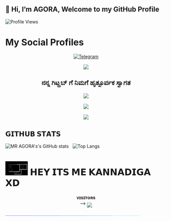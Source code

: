 ## 👋 Hi, I’m AGORA, Welcome to my GitHub Profile
![Profile Views](https://hits.seeyoufarm.com/api/count/incr/badge.svg?url=https://github.com/TeamAgora/&title=Profile%20Views)
# My Social Profiles
<p align="center">
<a href="https://t.me/TeamAgora"><img alt="Telegram" src="https://img.shields.io/badge/TeamAgora-2CA5E0?style=for-the-badge&logo=telegram&logoColor=white"/></a>
</p>

<p align="center">
<img src="https://github-stats-alpha.vercel.app/api/?username=TeamAgora&cc=000&tc=00ff00&ic=fff000&bc=fff" align="center">
</p>

## <p align="center"> ನನ್ನ ಗಿಟ್ಹಬ್ ಗೆ ನಿಮಗೆ ಹೃತ್ಪೂರ್ವಕ ಸ್ವಾಗತ </a></p> 

<p align='Middle'><a href='https://t.me/mr_agora'><img src='https://te.legra.ph/file/fec879e15f72200a34a67.jpg' width='750"'></a></p>

<p align="center">
  <img src="https://readme-typing-svg.herokuapp.com?color=F38777&width=490&lines=ಕರ್ನಾಟಕದ+ಮೊಟ್ಟ+ಮೊದಲ+ಟೆಲಿಗ್ರಾಂ+ರೋಬೋಟ್+ಮೇಕರ್%E2%9C%8C">
</p> 

<p align="center">
  <img src="https://readme-typing-svg.herokuapp.com?color=F555247&width=890&lines=+𝗧𝗛𝗘+𝗙𝗜𝗥𝗦𝗧+𝗕𝗢𝗧+𝗖𝗥𝗘𝗔𝗧𝗢𝗥+𝗔𝗡𝗗+𝗗𝗘𝗩𝗘𝗟𝗢𝗣𝗘𝗥+𝗙𝗥𝗢𝗠+𝗞𝗔𝗥𝗡𝗔𝗧𝗔𝗞𝗔%E2%9C%8C">
</p> 

## 𝗚𝗜𝗧𝗛𝗨𝗕 𝗦𝗧𝗔𝗧𝗦
![MR AGORA's's GitHub stats](https://github-readme-stats.vercel.app/api?username=TeamAgora&show_icons=true&theme=synthwave) &nbsp;
![Top Langs](https://github-readme-stats.vercel.app/api/top-langs/?username=kannadigaXD&layout=compact&show_icons=true&theme=synthwave)

<h1> <img src="https://github.com/AnonymousR1025/AnonymousR1025/blob/master/resources/codes.webp" width="70px"> 𝗛𝗘𝗬 𝗜𝗧𝗦 𝗠𝗘 𝗞𝗔𝗡𝗡𝗔𝗗𝗜𝗚𝗔 𝗫𝗗 </h1>
<p align="center">
    <b>ᴠɪsɪᴛᴏʀs</b><br>
 -->    <img align="middle" src="https://profile-counter.glitch.me/kannadigaXD/count.svg" />
</p>

[<img src="https://github.com/AnonymousR1025/AnonymousR1025/blob/master/resources/hr.gif"/>](https://github.com/kannadigaXD)




